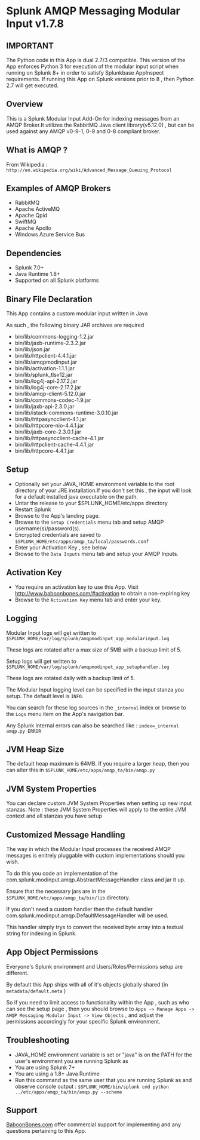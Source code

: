 # Splunk AMQP Messaging Modular Input v1.7.8

## IMPORTANT

The Python code in this App is dual 2.7/3 compatible.
This version of the App enforces Python 3 for execution of the modular input script when running on Splunk 8+ in order to satisfy Splunkbase AppInspect requirements.
If running this App on Splunk versions prior to 8 , then Python 2.7 will get executed.


## Overview

This is a Splunk Modular Input Add-On for indexing messages from an AMQP Broker.It utilizes the RabbitMQ Java client library(v5.12.0) , but can be used against any AMQP v0-9-1, 0-9 and 0-8 compliant broker. 

## What is AMQP ?

From Wikipedia : `http://en.wikipedia.org/wiki/Advanced_Message_Queuing_Protocol`


## Examples of AMQP  Brokers

* RabbitMQ
* Apache ActiveMQ
* Apache Qpid
* SwiftMQ
* Apache Apollo
* Windows Azure Service Bus

## Dependencies

* Splunk 7.0+
* Java Runtime 1.8+
* Supported on all Splunk platforms

## Binary File Declaration

This App contains a custom modular input written in Java

As such , the following binary JAR archives are required

* bin/lib/commons-logging-1.2.jar
* bin/lib/jaxb-runtime-2.3.2.jar
* bin/lib/json.jar
* bin/lib/httpclient-4.4.1.jar
* bin/lib/amqpmodinput.jar
* bin/lib/activation-1.1.1.jar
* bin/lib/splunk_tlsv12.jar
* bin/lib/log4j-api-2.17.2.jar
* bin/lib/log4j-core-2.17.2.jar
* bin/lib/amqp-client-5.12.0.jar
* bin/lib/commons-codec-1.9.jar
* bin/lib/jaxb-api-2.3.0.jar
* bin/lib/istack-commons-runtime-3.0.10.jar
* bin/lib/httpasyncclient-4.1.jar
* bin/lib/httpcore-nio-4.4.1.jar
* bin/lib/jaxb-core-2.3.0.1.jar
* bin/lib/httpasyncclient-cache-4.1.jar
* bin/lib/httpclient-cache-4.4.1.jar
* bin/lib/httpcore-4.4.1.jar

## Setup

* Optionally set your JAVA_HOME environment variable to the root directory of your JRE installation.If you don't set this , the input will look for a default installed java executable on the path.
* Untar the release to your $SPLUNK_HOME/etc/apps directory
* Restart Splunk
* Browse to the App's landing page.
* Browse to the `Setup Credentials` menu tab and setup AMQP username(s)/password(s).
* Encrypted credentials are saved to `$SPLUNK_HOME/etc/apps/amqp_ta/local/passwords.conf`
* Enter your Activation Key , see below
* Browse to the `Data Inputs` menu tab and setup your AMQP Inputs.

## Activation Key

* You require an activation key to use this App. Visit http://www.baboonbones.com/#activation to obtain a non-expiring key
* Browse to the `Activation Key` menu tab and enter your key.


## Logging

Modular Input logs will get written to `$SPLUNK_HOME/var/log/splunk/amqpmodinput_app_modularinput.log`

These logs are rotated after a max size of 5MB with a backup limit of 5.

Setup logs will get written to `$SPLUNK_HOME/var/log/splunk/amqpmodinput_app_setuphandler.log`

These logs are rotated daily with a backup limit of 5.

The Modular Input logging level can be specified in the input stanza you setup. The default level is `INFO`.

You can search for these log sources in the `_internal` index or browse to the `Logs` menu item on the App's navigation bar.

Any Splunk internal errors can also be searched like : `index=_internal amqp.py ERROR`

## JVM Heap Size

The default heap maximum is 64MB.
If you require a larger heap, then you can alter this in `$SPLUNK_HOME/etc/apps/amqp_ta/bin/amqp.py` 

## JVM System Properties

You can declare custom JVM System Properties when setting up new input stanzas.
Note : these JVM System Properties will apply to the entire JVM context and all stanzas you have setup

## Customized Message Handling

The way in which the Modular Input processes the received AMQP messages is enitrely pluggable with custom implementations should you wish.

To do this you code an implementation of the com.splunk.modinput.amqp.AbstractMessageHandler class and jar it up.

Ensure that the necessary jars are in the `$SPLUNK_HOME/etc/apps/amqp_ta/bin/lib` directory.

If you don't need a custom handler then the default handler com.splunk.modinput.amqp.DefaultMessageHandler will be used.

This handler simply trys to convert the received byte array into a textual string for indexing in Splunk.

## App Object Permissions

Everyone's Splunk environment and Users/Roles/Permissions setup are different.

By default this App ships with all of it's objects globally shared (in `metadata/default.meta` )

So if you need to limit access to functionality within the App , such as who can see the setup page , then you should browse to  `Apps -> Manage Apps -> AMQP Messaging Modular Input -> View Objects` , and adjust the permissions accordingly for your specific Splunk environment.

## Troubleshooting

* JAVA_HOME environment variable is set or "java" is on the PATH for the user's environment you are running Splunk as
* You are using Splunk 7+
* You are using a 1.8+ Java Runtime
* Run this command as the same user that you are running Splunk as and observe console output : `$SPLUNK_HOME/bin/splunk cmd python ../etc/apps/amqp_ta/bin/amqp.py --scheme`

## Support

[BaboonBones.com](http://www.baboonbones.com#support) offer commercial support for implementing and any questions pertaining to this App.

